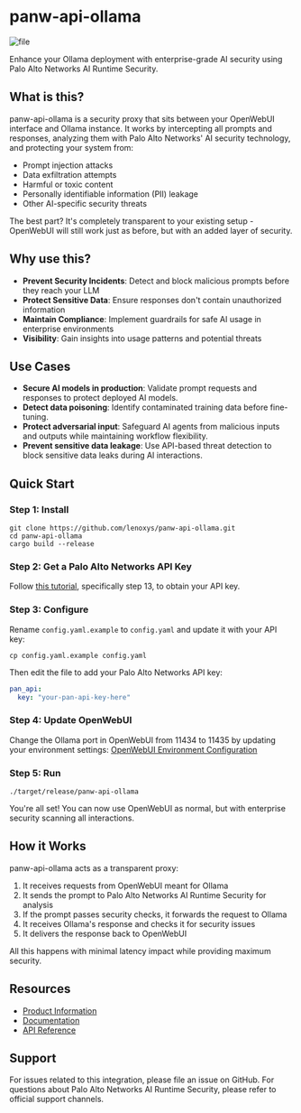 # panw-api-ollama

![file](https://github.com/user-attachments/assets/6e1fbfbf-1e1f-44a2-9212-0b967e7391b9)

Enhance your Ollama deployment with enterprise-grade AI security using Palo Alto Networks AI Runtime Security.

## What is this?

panw-api-ollama is a security proxy that sits between your OpenWebUI interface and Ollama instance. It works by intercepting all prompts and responses, analyzing them with Palo Alto Networks' AI security technology, and protecting your system from:

- Prompt injection attacks
- Data exfiltration attempts
- Harmful or toxic content
- Personally identifiable information (PII) leakage
- Other AI-specific security threats

The best part? It's completely transparent to your existing setup - OpenWebUI will still work just as before, but with an added layer of security.

## Why use this?

- **Prevent Security Incidents**: Detect and block malicious prompts before they reach your LLM
- **Protect Sensitive Data**: Ensure responses don't contain unauthorized information
- **Maintain Compliance**: Implement guardrails for safe AI usage in enterprise environments
- **Visibility**: Gain insights into usage patterns and potential threats

## Use Cases

- **Secure AI models in production**: Validate prompt requests and responses to protect deployed AI models.
- **Detect data poisoning**: Identify contaminated training data before fine-tuning.
- **Protect adversarial input**: Safeguard AI agents from malicious inputs and outputs while maintaining workflow flexibility.
- **Prevent sensitive data leakage**: Use API-based threat detection to block sensitive data leaks during AI interactions.

## Quick Start

### Step 1: Install

```
git clone https://github.com/lenoxys/panw-api-ollama.git
cd panw-api-ollama
cargo build --release
```

### Step 2: Get a Palo Alto Networks API Key

Follow [this tutorial](https://docs.paloaltonetworks.com/ai-runtime-security/activation-and-onboarding/ai-runtime-security-api-intercept-overview/onboard-api-runtime-security-api-intercept-in-scm), specifically step 13, to obtain your API key.

### Step 3: Configure

Rename `config.yaml.example` to `config.yaml` and update it with your API key:

```
cp config.yaml.example config.yaml
```

Then edit the file to add your Palo Alto Networks API key:

```yaml
pan_api:
  key: "your-pan-api-key-here"
```

### Step 4: Update OpenWebUI

Change the Ollama port in OpenWebUI from 11434 to 11435 by updating your environment settings:
[OpenWebUI Environment Configuration](https://docs.openwebui.com/getting-started/env-configuration#ollama_base_urls)

### Step 5: Run

```
./target/release/panw-api-ollama
```

You're all set! You can now use OpenWebUI as normal, but with enterprise security scanning all interactions.

## How it Works

panw-api-ollama acts as a transparent proxy:

1. It receives requests from OpenWebUI meant for Ollama
2. It sends the prompt to Palo Alto Networks AI Runtime Security for analysis
3. If the prompt passes security checks, it forwards the request to Ollama
4. It receives Ollama's response and checks it for security issues
5. It delivers the response back to OpenWebUI

All this happens with minimal latency impact while providing maximum security.

## Resources

- [Product Information](https://www.paloaltonetworks.com/network-security/ai-runtime-security)
- [Documentation](https://docs.paloaltonetworks.com/ai-runtime-security)
- [API Reference](https://pan.dev/ai-runtime-security/scan/api/)

## Support

For issues related to this integration, please file an issue on GitHub.
For questions about Palo Alto Networks AI Runtime Security, please refer to official support channels.
